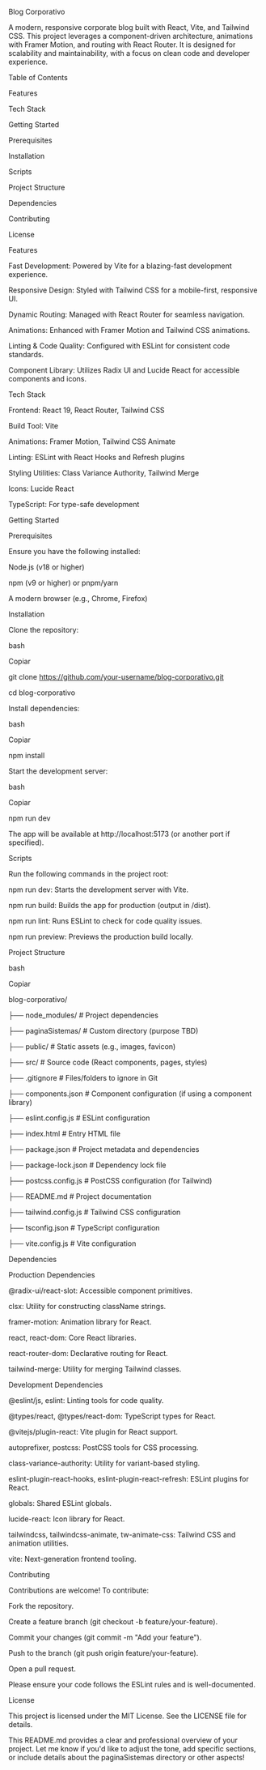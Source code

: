 Blog Corporativo

A modern, responsive corporate blog built with React, Vite, and Tailwind CSS. This project leverages a component-driven architecture, animations with Framer Motion, and routing with React Router. It is designed for scalability and maintainability, with a focus on clean code and developer experience.

Table of Contents

Features

Tech Stack

Getting Started

Prerequisites

Installation

Scripts

Project Structure

Dependencies

Contributing

License

Features

Fast Development: Powered by Vite for a blazing-fast development experience.

Responsive Design: Styled with Tailwind CSS for a mobile-first, responsive UI.

Dynamic Routing: Managed with React Router for seamless navigation.

Animations: Enhanced with Framer Motion and Tailwind CSS animations.

Linting & Code Quality: Configured with ESLint for consistent code standards.

Component Library: Utilizes Radix UI and Lucide React for accessible components and icons.

Tech Stack

Frontend: React 19, React Router, Tailwind CSS

Build Tool: Vite

Animations: Framer Motion, Tailwind CSS Animate

Linting: ESLint with React Hooks and Refresh plugins

Styling Utilities: Class Variance Authority, Tailwind Merge

Icons: Lucide React

TypeScript: For type-safe development

Getting Started

Prerequisites

Ensure you have the following installed:

Node.js (v18 or higher)

npm (v9 or higher) or pnpm/yarn

A modern browser (e.g., Chrome, Firefox)

Installation

Clone the repository:

bash

Copiar

git clone https://github.com/your-username/blog-corporativo.git

cd blog-corporativo

Install dependencies:

bash

Copiar

npm install

Start the development server:

bash

Copiar

npm run dev

The app will be available at http://localhost:5173 (or another port if specified).

Scripts

Run the following commands in the project root:

npm run dev: Starts the development server with Vite.

npm run build: Builds the app for production (output in /dist).

npm run lint: Runs ESLint to check for code quality issues.

npm run preview: Previews the production build locally.

Project Structure

bash

Copiar

blog-corporativo/

├── node_modules/ # Project dependencies

├── paginaSistemas/ # Custom directory (purpose TBD)

├── public/ # Static assets (e.g., images, favicon)

├── src/ # Source code (React components, pages, styles)

├── .gitignore # Files/folders to ignore in Git

├── components.json # Component configuration (if using a component library)

├── eslint.config.js # ESLint configuration

├── index.html # Entry HTML file

├── package.json # Project metadata and dependencies

├── package-lock.json # Dependency lock file

├── postcss.config.js # PostCSS configuration (for Tailwind)

├── README.md # Project documentation

├── tailwind.config.js # Tailwind CSS configuration

├── tsconfig.json # TypeScript configuration

├── vite.config.js # Vite configuration

Dependencies

Production Dependencies

@radix-ui/react-slot: Accessible component primitives.

clsx: Utility for constructing className strings.

framer-motion: Animation library for React.

react, react-dom: Core React libraries.

react-router-dom: Declarative routing for React.

tailwind-merge: Utility for merging Tailwind classes.

Development Dependencies

@eslint/js, eslint: Linting tools for code quality.

@types/react, @types/react-dom: TypeScript types for React.

@vitejs/plugin-react: Vite plugin for React support.

autoprefixer, postcss: PostCSS tools for CSS processing.

class-variance-authority: Utility for variant-based styling.

eslint-plugin-react-hooks, eslint-plugin-react-refresh: ESLint plugins for React.

globals: Shared ESLint globals.

lucide-react: Icon library for React.

tailwindcss, tailwindcss-animate, tw-animate-css: Tailwind CSS and animation utilities.

vite: Next-generation frontend tooling.

Contributing

Contributions are welcome! To contribute:

Fork the repository.

Create a feature branch (git checkout -b feature/your-feature).

Commit your changes (git commit -m "Add your feature").

Push to the branch (git push origin feature/your-feature).

Open a pull request.

Please ensure your code follows the ESLint rules and is well-documented.

License

This project is licensed under the MIT License. See the LICENSE file for details.

This README.md provides a clear and professional overview of your project. Let me know if you'd like to adjust the tone, add specific sections, or include details about the paginaSistemas directory or other aspects!
